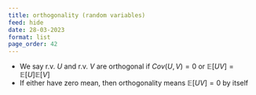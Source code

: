```yaml
---
title: orthogonality (random variables)
feed: hide
date: 28-03-2023
format: list
page_order: 42
---
```



-   We say r.v. $U$ and r.v. $V$ are orthogonal if $Cov(U,V) = 0$ or $\mathbb{E}[UV] = \mathbb{E}[U]\mathbb{E}[V]$
-   If either have zero mean, then orthogonality means $\mathbb{E}[UV] = 0$ by itself
